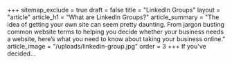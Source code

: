 +++
sitemap_exclude = true
draft = false
title = "LinkedIn Groups"
layout = "article"
article_h1 = "What are LinkedIn Groups?"
article_summary = "The idea of getting your own site can seem pretty daunting. From jargon busting common website terms to helping you decide whether your business needs a website, here’s what you need to know about taking your business online."
article_image = "/uploads/linkedin-group.jpg"
order = 3
+++
If you've decided...
